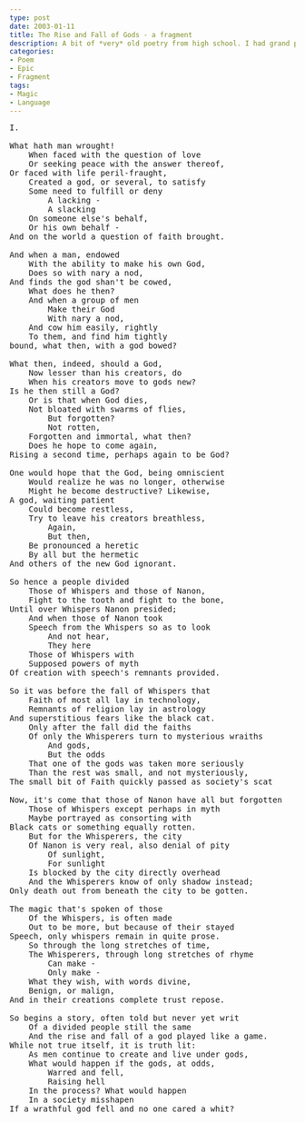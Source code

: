 ```yaml
---
type: post
date: 2003-01-11
title: The Rise and Fall of Gods - a fragment
description: A bit of *very* old poetry from high school. I had grand plans to make it into an epic but, alas, I was only 16 :P
categories:
- Poem
- Epic
- Fragment
tags:
- Magic
- Language
---
```


<pre class="verse">
I.

What hath man wrought!
    When faced with the question of love
    Or seeking peace with the answer thereof,
Or faced with life peril-fraught,
    Created a god, or several, to satisfy
    Some need to fulfill or deny
        A lacking -
        A slacking
    On someone else's behalf,
    Or his own behalf -
And on the world a question of faith brought.

And when a man, endowed
    With the ability to make his own God,
    Does so with nary a nod,
And finds the god shan't be cowed,
    What does he then?
    And when a group of men
        Make their God
        With nary a nod,
    And cow him easily, rightly
    To them, and find him tightly
bound, what then, with a god bowed?

What then, indeed, should a God,
    Now lesser than his creators, do
    When his creators move to gods new?
Is he then still a God?
    Or is that when God dies,
    Not bloated with swarms of flies,
        But forgotten?
        Not rotten,
    Forgotten and immortal, what then?
    Does he hope to come again,
Rising a second time, perhaps again to be God?

One would hope that the God, being omniscient
    Would realize he was no longer, otherwise
    Might he become destructive? Likewise,
A god, waiting patient
    Could become restless,
    Try to leave his creators breathless,
        Again,
        But then,
    Be pronounced a heretic
    By all but the hermetic
And others of the new God ignorant.

So hence a people divided
    Those of Whispers and those of Nanon,
    Fight to the tooth and fight to the bone,
Until over Whispers Nanon presided;
    And when those of Nanon took
    Speech from the Whispers so as to look
        And not hear,
        They here
    Those of Whispers with
    Supposed powers of myth
Of creation with speech's remnants provided.

So it was before the fall of Whispers that
    Faith of most all lay in technology,
    Remnants of religion lay in astrology
And superstitious fears like the black cat.
    Only after the fall did the faiths
    Of only the Whisperers turn to mysterious wraiths
        And gods,
        But the odds
    That one of the gods was taken more seriously
    Than the rest was small, and not mysteriously,
The small bit of Faith quickly passed as society's scat

Now, it's come that those of Nanon have all but forgotten
    Those of Whispers except perhaps in myth
    Maybe portrayed as consorting with
Black cats or something equally rotten.
    But for the Whisperers, the city
    Of Nanon is very real, also denial of pity
        Of sunlight,
        For sunlight
    Is blocked by the city directly overhead
    And the Whisperers know of only shadow instead;
Only death out from beneath the city to be gotten.

The magic that's spoken of those
    Of the Whispers, is often made
    Out to be more, but because of their stayed
Speech, only whispers remain in quite prose.
    So through the long stretches of time,
    The Whisperers, through long stretches of rhyme
        Can make -
        Only make -
    What they wish, with words divine,
    Benign, or malign,
And in their creations complete trust repose.

So begins a story, often told but never yet writ
    Of a divided people still the same
    And the rise and fall of a god played like a game.
While not true itself, it is truth lit:
    As men continue to create and live under gods,
    What would happen if the gods, at odds,
        Warred and fell,
        Raising hell
    In the process? What would happen
    In a society misshapen
If a wrathful god fell and no one cared a whit?
</pre>

<!--
Notes from the post following this one:
Some parallel universe or future or somesuch where empathy is/has become a major sense. Big-brother type thing ruling over citizens & magic, main character tries to break free etc etc. Futurological Congress helped inspire the dream that inspired this. Anyways, life expectancy increased, dead (god fell) takes on a new sense involving how other people perceive you with empathic sense (need a snazzy name for that. empathesia?) Story about main character as he slowly 'dies', but tries to overcome corrupt powers. Sorta cliche, oh well.

Setting: mix between furcadia-ish (energetic.gif) and big city with no windows *shrug*

reconciling religion and magic
magic of Sabriel, Abhorsens servants (sorta), death still final, but with a twist, magic just a part of humans provided by god that only recently got discovered. Charter = man's constriction on his own free magic

sound, words, and actions in religion and magic, synaesthesia, poetry and music's effect on people -> subjective/subtle magic -> subjective time, location, perception Death in Sabriel, "90 degrees from everything" in SiaSL

(Ran)Gerig/Kerrick
Simon
Joshua
Max
Josef

Partitions of magic, levels controlled by gov't. Magic->influence. Mana. Gov't messed w/perceptions "oblivious to the fact that if they weren't oblivious, they'd probably be screaming in pain" or empathy explosion: cares & worries turned into reality (starving children in africa makes it impossible to not clean your plate, water conservation hurts once you learn about it).
-->
